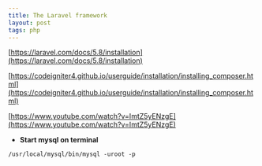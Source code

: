 ```yaml
---
title: The Laravel framework
layout: post
tags: php
---
```


[https://laravel.com/docs/5.8/installation](https://laravel.com/docs/5.8/installation)

[https://codeigniter4.github.io/userguide/installation/installing_composer.html](https://codeigniter4.github.io/userguide/installation/installing_composer.html)

[https://www.youtube.com/watch?v=ImtZ5yENzgE](https://www.youtube.com/watch?v=ImtZ5yENzgE)

* **Start mysql on terminal**

```
/usr/local/mysql/bin/mysql -uroot -p
```